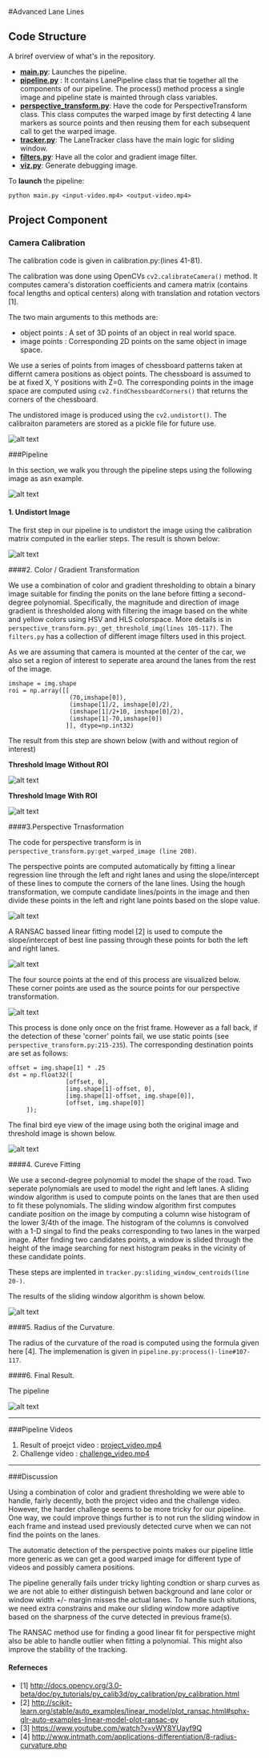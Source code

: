 #Advanced Lane Lines


[//]: # (Image References)

[image1]: ./imgs/calibration_example.jpg "Calibration Example"
[image2]: ./imgs/test1.jpg "Reference Image"
[image3]: ./imgs/undistorted.jpg "Undistorted Road Image"
[image4]: ./imgs/color_transformation1.jpg "Color/Gradient Transofmraiton without ROI"
[image5]: ./imgs/color_transformation2.jpg "Color/Gradient Transofmraiton with ROI"
[image6]: ./imgs/hough_lines.jpg "Hough Lines"
[image7]: ./imgs/ransac_example.jpg "RANSAC Regression"
[image8]: ./imgs/perspective_src_points.jpg "Perspective source points"
[image9]: ./imgs/perspective_transform.jpg "Perspective transformation"
[image10]: ./imgs/centroids.jpg "Centroids"
[image11]: ./imgs/final.jpg "Final Result"


## Code Structure

A briref overview of what's in the repository.

* **[main.py](./main.py)**: Launches the pipeline. 
* **[pipeline.py](./pipeline.py)** : It contains LanePipeline class that tie together all the components of our pipeline. The process() method process a single image and pipeline state is mainted through class variables.
* **[perspective_transform.py](perspective_transform.py)**: Have the code for PerspectiveTransform class. This class computes the warped image by first detecting 4 lane markers as source points and then reusing them for each subsequent call to get the warped image.
* **[tracker.py](./tracker.py)**: The LaneTracker class have the main logic for sliding window. 
* **[filters.py](./filters.py)**: Have all the color and gradient image filter. 
* **[viz.py](./viz.py)**: Generate debugging image. 

To **launch** the pipeline:

```
python main.py <input-video.mp4> <output-video.mp4> 
```

## Project Component

### Camera Calibration

The calibration code is given in calibration.py:(lines 41-81). 

The calibration was done using OpenCVs `cv2.calibrateCamera()` method. It computes camera's distoration coefficients and camera matrix (contains focal lengths and optical centers) along with translation and rotation vectors [1]. 

The two main arguments to this methods are:

* object points : A set of 3D points of an object in real world space.
* image points : Corresponding 2D points on the same object in image space. 

We use a series of points from images of chessboard patterns taken at differnt camera positions as object points. The chessboard is assumed to be at fixed X, Y positions with Z=0. The corresponding points in the image space are computed using `cv2.findChessboardCorners()` that returns the corners of the chessboard. 

The undistored image is produced using the `cv2.undistort()`. The calibraiton parameters are stored as a pickle file for future use. 

![alt text][image1]

###Pipeline 

In this section, we walk you through the pipeline steps using the following image as asn example.

![alt text][image2]

#### 1. Undistort Image

The first step in our pipeline is to undistort the image using the calibration matrix computed in the earlier steps. The result is shown below:

![alt text][image3]

####2. Color / Gradient Transformation

We use a combination of color and gradient thresholding to obtain a binary image suitable for finding the ponits on the lane before fitting a second-degree polynomial. Specifically, the magnitude and direction of image gradient is thresholded along with filtering the image based on the white and yellow colors using HSV and HLS colorspace. More details is in `perspective_transform.py:_get_threshold_img(lines 105-117)`. The `filters.py` has a collection of different image filters used in this project. 

As we are assuming that camera is mounted at the center of the car, we also set a region of interest to seperate area around the lanes from the rest of the image. 

```
imshape = img.shape
roi = np.array([[
                 (70,imshape[0]),
                 (imshape[1]/2, imshape[0]/2), 
                 (imshape[1]/2+10, imshape[0]/2), 
                 (imshape[1]-70,imshape[0])
                ]], dtype=np.int32)
```

The result from this step are shown below (with and without region of interest) 

**Threshold Image Without ROI**

![alt text][image4]

**Threshold Image With ROI**

![alt text][image5]

####3.Perspective Trnasformation

The code for perspective transform is in `perspective_transform.py:get_warped_image (line 208)`. 

The perspective points are computed automatically by fitting a linear regression line through the left and right lanes and using the slope/intercept of these lines to compute the corners of the lane lines. Using the hough transformation, we compute candidate lines/points in the image and then divide these points in the left and right lane points based on the slope value. 

![alt text][image6]

A RANSAC bassed linear fitting model [2] is used to compute the slope/intercept of best line passing through these points for both the left and right lanes. 

![alt text][image7]

The four source points at the end of this process are visualized below. These corner points are used as the source points for our perspective transformation. 

![alt text][image8]

This process is done only once on the frist frame. However as a fall back, if the detection of these 'corner' points fail, we use static points (see `perspective_transform.py:215-235`). The corresponding destination points are set as follows:

```
offset = img.shape[1] * .25
dst = np.float32([
                [offset, 0],
                [img.shape[1]-offset, 0],
                [img.shape[1]-offset, img.shape[0]],
                [offset, img.shape[0]]
     ]);
```             

The final bird eye view of the image using both the original image and threshold image is shown below. 

![alt text][image9]

####4. Cureve Fitting

We use a second-degree polynomial to model the shape of the road. Two seperate polynomials are used to model the right and left lanes. A sliding window algorithm is used to compute points on the lanes that are then used to fit these polynomials. The sliding window algorithm first computes candiate position on the image by computing a column wise histogram of the lower 3/4th of the image. The histogram of the columns is convolved with a 1-D singal to find the peaks corresponding to two lanes in the warped image. After finding two candidates points, a window is slided through the height of the image searching for next histogram peaks in the vicinity of these candidate points. 

These steps are implented in `tracker.py:sliding_window_centroids(line 20-)`. 

The results of the sliding window algorithm is shown below.

![alt text][image10]

####5. Radius of the Curvature.

The radius of the curvature of the road is computed using the formula given here [4]. The implemenation is given in `pipeline.py:process()-line#107-117`. 

####6. Final Result.

The pipeline 

![alt text][image11]

---

###Pipeline Videos


1. Result of proejct video : [project_video.mp4](./project_video.mp4)
2. Challenge video : [challenge_video.mp4](./challenge_video.mp4)

---

###Discussion

Using a combination of color and gradient thresholding we were able to handle, fairly decently, both the project video and the challenge video. However, the harder challenge seems to be more tricky for our pipeline. One way, we could improve things further is to not run the sliding window in each frame and instead used previously detected curve when we can not find the points on the lanes.

The automatic detection of the perspective points makes our pipeline little more generic as we can get a good warped image for different type of videos and possibly camera positions. 

The pipeline generally fails under tricky lighting condtion or sharp curves as we are not able to either distinguish betwen background and lane color or window width +/- margin misses the actual lanes. To handle such situtions, we need extra constrains and make our sliding window more adaptive based on the sharpness of the curve detected in previous frame(s). 

The RANSAC method use for finding a good linear fit for perspective might also be able to handle outlier when fitting a polynomial. This might also improve the stability of the tracking. 


#### Referneces
* [1] http://docs.opencv.org/3.0-beta/doc/py_tutorials/py_calib3d/py_calibration/py_calibration.html
* [2] http://scikit-learn.org/stable/auto_examples/linear_model/plot_ransac.html#sphx-glr-auto-examples-linear-model-plot-ransac-py
* [3] https://www.youtube.com/watch?v=vWY8YUayf9Q
* [4] http://www.intmath.com/applications-differentiation/8-radius-curvature.php
